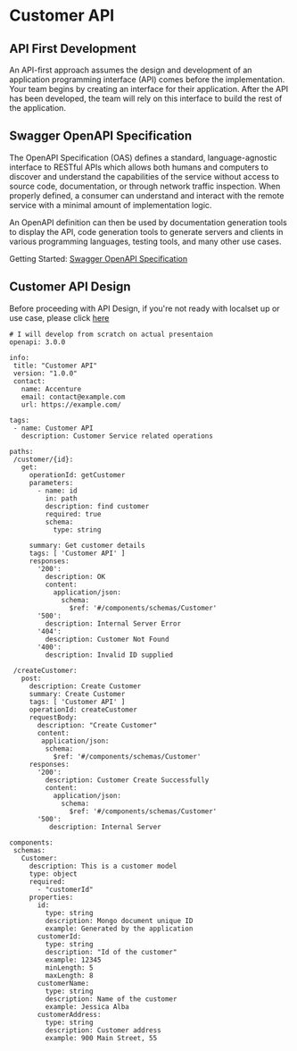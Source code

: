 # Customer API

## API First Development
An API-first approach assumes the design and development of an application programming interface (API) comes before the implementation. Your team begins by creating an interface for their application. After the API has been developed, the team will rely on this interface to build the rest of the application.

## Swagger OpenAPI Specification
The OpenAPI Specification (OAS) defines a standard, language-agnostic interface to RESTful APIs which allows both humans and computers to discover and understand the capabilities of the service without access to source code, documentation, or through network traffic inspection. When properly defined, a consumer can understand and interact with the remote service with a minimal amount of implementation logic.

An OpenAPI definition can then be used by documentation generation tools to display the API, code generation tools to generate servers and clients in various programming languages, testing tools, and many other use cases.

Getting Started: [Swagger OpenAPI Specification](https://swagger.io/specification/)

## Customer API Design
Before proceeding with API Design, if you're not ready with localset up or use case, please click [here](https://github.com/acc-trainings/customer-api)

 ```
# I will develop from scratch on actual presentaion
openapi: 3.0.0

info:
  title: "Customer API"
  version: "1.0.0"
  contact:
    name: Accenture
    email: contact@example.com
    url: https://example.com/

tags:
  - name: Customer API
    description: Customer Service related operations
    
paths:
  /customer/{id}:
    get:
      operationId: getCustomer
      parameters:
        - name: id
          in: path
          description: find customer
          required: true
          schema: 
            type: string
          
      summary: Get customer details
      tags: [ 'Customer API' ]
      responses:
        '200':
          description: OK
          content:
            application/json:
              schema:
                $ref: '#/components/schemas/Customer'
        '500':
          description: Internal Server Error
        '404':
          description: Customer Not Found
        '400':
          description: Invalid ID supplied
          
  /createCustomer:
    post:
      description: Create Customer
      summary: Create Customer
      tags: [ 'Customer API' ]
      operationId: createCustomer
      requestBody:
        description: "Create Customer"
        content:
         application/json:
          schema:
            $ref: '#/components/schemas/Customer'   
      responses:
        '200':
          description: Customer Create Successfully
          content:
            application/json:
              schema:
                $ref: '#/components/schemas/Customer'
        '500':
           description: Internal Server       

components:
  schemas:
    Customer:
      description: This is a customer model
      type: object
      required:
        - "customerId"
      properties:
        id:
          type: string
          description: Mongo document unique ID
          example: Generated by the application 
        customerId:
          type: string
          description: "Id of the customer"
          example: 12345
          minLength: 5
          maxLength: 8
        customerName:
          type: string
          description: Name of the customer
          example: Jessica Alba
        customerAddress:
          type: string
          description: Customer address
          example: 900 Main Street, 55 
```
